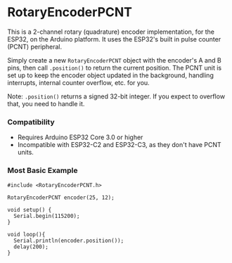 # RotaryEncoderPCNT

This is a 2-channel rotary (quadrature) encoder implementation, for the ESP32, on the Arduino platform. It uses the ESP32's built in pulse counter (PCNT) peripheral.

Simply create a new `RotaryEncoderPCNT` object with the encoder's A and B pins, then call `.position()` to return the current position. The PCNT unit is set up to keep the encoder object updated in the background, handling interrupts, internal counter overflow, etc. for you.

Note: `.position()` returns a signed 32-bit integer. If you expect to overflow that, you need to handle it.

### Compatibility
- Requires Arduino ESP32 Core 3.0 or higher
- Incompatible with ESP32-C2 and ESP32-C3, as they don't have PCNT units.

### Most Basic Example
```
#include <RotaryEncoderPCNT.h>

RotaryEncoderPCNT encoder(25, 12);

void setup() {
  Serial.begin(115200);
}

void loop(){
  Serial.println(encoder.position());
  delay(200);
}
```
